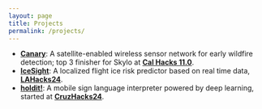```yaml
---
layout: page
title: Projects
permalink: /projects/
---
```


- [**Canary**](https://github.com/tsai-henry/canary): A satellite-enabled wireless sensor network for early wildfire detection; top 3 finisher for Skylo at [**Cal Hacks 11.0**](https://devpost.com/software/canary-lrg3ep).
- [**IceSight**](https://github.com/Ben8176/ice-sight/tree/niklas): A localized flight ice risk predictor based on real time data, [**LAHacks24**](https://devpost.com/software/icesight).
- [**holdit!**](https://github.com/holdit-labs): A mobile sign language interpreter powered by deep learning, started at [**CruzHacks24**](https://devpost.com/software/holdit-1b2d9n).




